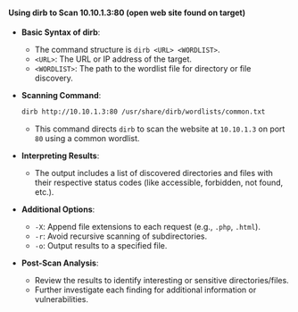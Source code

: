 #### Using dirb to Scan 10.10.1.3:80 (open web site found on target)

- **Basic Syntax of dirb**:
  - The command structure is `dirb <URL> <WORDLIST>`.
  - `<URL>`: The URL or IP address of the target.
  - `<WORDLIST>`: The path to the wordlist file for directory or file discovery.

- **Scanning Command**:
  ```bash
  dirb http://10.10.1.3:80 /usr/share/dirb/wordlists/common.txt
  ```
  - This command directs `dirb` to scan the website at `10.10.1.3` on port `80` using a common wordlist.

- **Interpreting Results**:
  - The output includes a list of discovered directories and files with their respective status codes (like accessible, forbidden, not found, etc.).

- **Additional Options**:
  - `-X`: Append file extensions to each request (e.g., `.php`, `.html`).
  - `-r`: Avoid recursive scanning of subdirectories.
  - `-o`: Output results to a specified file.

- **Post-Scan Analysis**:
  - Review the results to identify interesting or sensitive directories/files.
  - Further investigate each finding for additional information or vulnerabilities.


